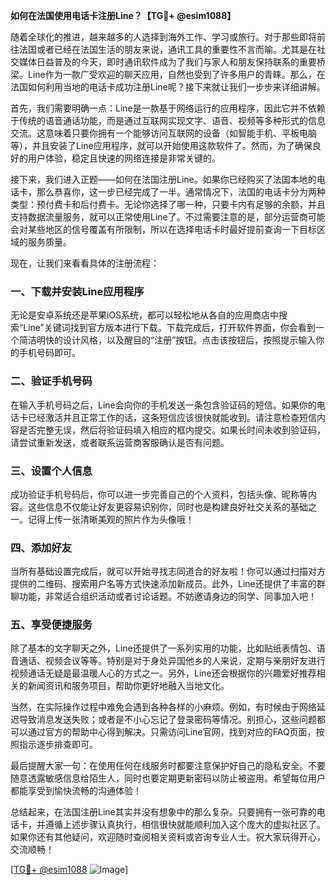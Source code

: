 **如何在法国使用电话卡注册Line？【TG💪+ @esim1088】**

随着全球化的推进，越来越多的人选择到海外工作、学习或旅行。对于那些即将前往法国或者已经在法国生活的朋友来说，通讯工具的重要性不言而喻。尤其是在社交媒体日益普及的今天，即时通讯软件成为了我们与家人和朋友保持联系的重要桥梁。Line作为一款广受欢迎的聊天应用，自然也受到了许多用户的青睐。那么，在法国如何利用当地的电话卡成功注册Line呢？接下来就让我们一步步来详细讲解。

首先，我们需要明确一点：Line是一款基于网络运行的应用程序，因此它并不依赖于传统的语音通话功能，而是通过互联网实现文字、语音、视频等多种形式的信息交流。这意味着只要你拥有一个能够访问互联网的设备（如智能手机、平板电脑等），并且安装了Line应用程序，就可以开始使用这款软件了。然而，为了确保良好的用户体验，稳定且快速的网络连接是非常关键的。

接下来，我们进入正题——如何在法国注册Line。如果你已经购买了法国本地的电话卡，那么恭喜你，这一步已经完成了一半。通常情况下，法国的电话卡分为两种类型：预付费卡和后付费卡。无论你选择了哪一种，只要卡内有足够的余额，并且支持数据流量服务，就可以正常使用Line了。不过需要注意的是，部分运营商可能会对某些地区的信号覆盖有所限制，所以在选择电话卡时最好提前查询一下目标区域的服务质量。

现在，让我们来看看具体的注册流程：

### 一、下载并安装Line应用程序

无论是安卓系统还是苹果iOS系统，都可以轻松地从各自的应用商店中搜索“Line”关键词找到官方版本进行下载。下载完成后，打开软件界面，你会看到一个简洁明快的设计风格，以及醒目的“注册”按钮。点击该按钮后，按照提示输入你的手机号码即可。

### 二、验证手机号码

在输入手机号码之后，Line会向你的手机发送一条包含验证码的短信。如果你的电话卡已经激活并且正常工作的话，这条短信应该很快就能收到。请注意检查短信内容是否完整无误，然后将验证码填入相应的框内提交。如果长时间未收到验证码，请尝试重新发送，或者联系运营商客服确认是否有问题。

### 三、设置个人信息

成功验证手机号码后，你可以进一步完善自己的个人资料，包括头像、昵称等内容。这些信息不仅能让好友更容易识别你，同时也是构建良好社交关系的基础之一。记得上传一张清晰美观的照片作为头像哦！

### 四、添加好友

当所有基础设置完成后，就可以开始寻找志同道合的好友啦！你可以通过扫描对方提供的二维码、搜索用户名等方式快速添加新成员。此外，Line还提供了丰富的群聊功能，非常适合组织活动或者讨论话题。不妨邀请身边的同学、同事加入吧！

### 五、享受便捷服务

除了基本的文字聊天之外，Line还提供了一系列实用的功能，比如贴纸表情包、语音通话、视频会议等等。特别是对于身处异国他乡的人来说，定期与亲朋好友进行视频通话无疑是最温暖人心的方式之一。另外，Line还会根据你的兴趣爱好推荐相关的新闻资讯和服务项目，帮助你更好地融入当地文化。

当然，在实际操作过程中难免会遇到各种各样的小麻烦。例如，有时候由于网络延迟导致消息发送失败；或者是不小心忘记了登录密码等情况。别担心，这些问题都可以通过官方的帮助中心得到解决。只需访问Line官网，找到对应的FAQ页面，按照指示逐步排查即可。

最后提醒大家一句：在使用任何在线服务时都要注意保护好自己的隐私安全。不要随意透露敏感信息给陌生人，同时也要定期更新密码以防止被盗用。希望每位用户都能享受到愉快流畅的沟通体验！

总结起来，在法国注册Line其实并没有想象中的那么复杂。只要拥有一张可靠的电话卡，并遵循上述步骤认真执行，相信很快就能顺利加入这个庞大的虚拟社区了。如果你还有其他疑问，欢迎随时查阅相关资料或咨询专业人士。祝大家玩得开心，交流顺畅！

[[TG💪+ @esim1088](https://t.me/s/esim1088) ![Image](https://i.postimg.cc/4NQfJmqS/Snipaste-2025-05-13-00-14-12.png)]